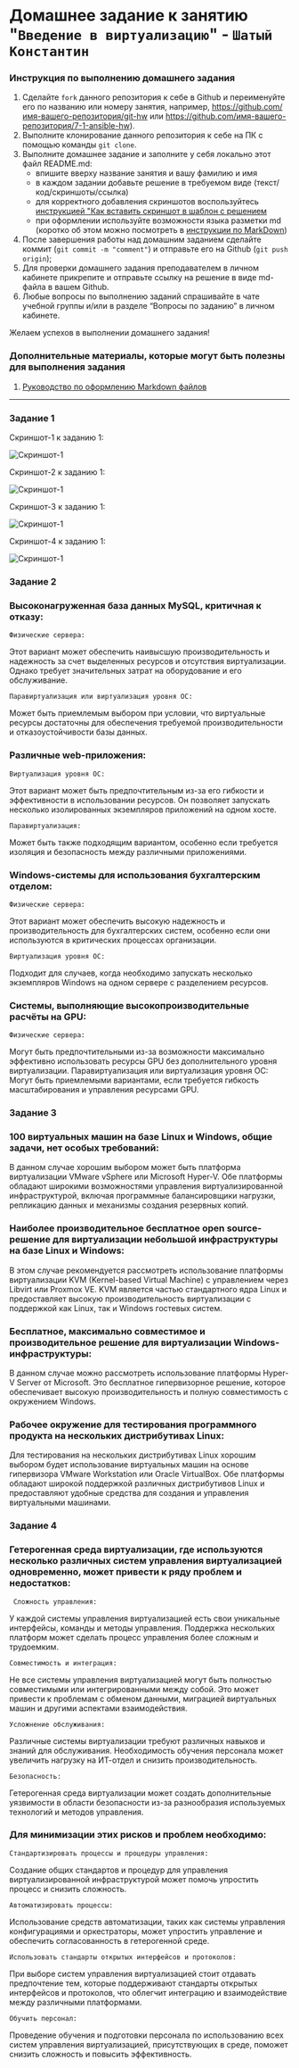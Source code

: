 # Домашнее задание к занятию "`Введение в виртуализацию`" - `Шатый Константин`


### Инструкция по выполнению домашнего задания

   1. Сделайте `fork` данного репозитория к себе в Github и переименуйте его по названию или номеру занятия, например, https://github.com/имя-вашего-репозитория/git-hw или  https://github.com/имя-вашего-репозитория/7-1-ansible-hw).
   2. Выполните клонирование данного репозитория к себе на ПК с помощью команды `git clone`.
   3. Выполните домашнее задание и заполните у себя локально этот файл README.md:
      - впишите вверху название занятия и вашу фамилию и имя
      - в каждом задании добавьте решение в требуемом виде (текст/код/скриншоты/ссылка)
      - для корректного добавления скриншотов воспользуйтесь [инструкцией "Как вставить скриншот в шаблон с решением](https://github.com/netology-code/sys-pattern-homework/blob/main/screen-instruction.md)
      - при оформлении используйте возможности языка разметки md (коротко об этом можно посмотреть в [инструкции  по MarkDown](https://github.com/netology-code/sys-pattern-homework/blob/main/md-instruction.md))
   4. После завершения работы над домашним заданием сделайте коммит (`git commit -m "comment"`) и отправьте его на Github (`git push origin`);
   5. Для проверки домашнего задания преподавателем в личном кабинете прикрепите и отправьте ссылку на решение в виде md-файла в вашем Github.
   6. Любые вопросы по выполнению заданий спрашивайте в чате учебной группы и/или в разделе “Вопросы по заданию” в личном кабинете.
   
Желаем успехов в выполнении домашнего задания!
   
### Дополнительные материалы, которые могут быть полезны для выполнения задания

1. [Руководство по оформлению Markdown файлов](https://gist.github.com/Jekins/2bf2d0638163f1294637#Code)

---

### Задание 1

Скриншот-1 к заданию 1:

![Скриншот-1](https://github.com/kshatyy/vvirt/blob/main/img/1-1.png)

Скриншот-2 к заданию 1:

![Скриншот-1](https://github.com/kshatyy/vvirt/blob/main/img/1-2.png)

Скриншот-3 к заданию 1:

![Скриншот-1](https://github.com/kshatyy/vvirt/blob/main/img/2-1.png)

Скриншот-4 к заданию 1:

![Скриншот-1](https://github.com/kshatyy/vvirt/blob/main/img/2-2.png)

### Задание 2


### Высоконагруженная база данных MySQL, критичная к отказу:

`Физические сервера:` 

Этот вариант может обеспечить наивысшую производительность и надежность за счет выделенных ресурсов и отсутствия виртуализации. Однако требует значительных затрат на оборудование и его обслуживание.

`Паравиртуализация или виртуализация уровня ОС:`

Может быть приемлемым выбором при условии, что виртуальные ресурсы достаточны для обеспечения требуемой производительности и отказоустойчивости базы данных.

### Различные web-приложения:

`Виртуализация уровня ОС:`

Этот вариант может быть предпочтительным из-за его гибкости и эффективности в использовании ресурсов. Он позволяет запускать несколько изолированных экземпляров приложений на одном хосте.

`Паравиртуализация:`

Может быть также подходящим вариантом, особенно если требуется изоляция и безопасность между различными приложениями.

### Windows-системы для использования бухгалтерским отделом:

`Физические сервера:`

Этот вариант может обеспечить высокую надежность и производительность для бухгалтерских систем, особенно если они используются в критических процессах организации.

`Виртуализация уровня ОС:`

Подходит для случаев, когда необходимо запускать несколько экземпляров Windows на одном сервере с разделением ресурсов.

### Системы, выполняющие высокопроизводительные расчёты на GPU:

`Физические сервера:`

Могут быть предпочтительными из-за возможности максимально эффективно использовать ресурсы GPU без дополнительного уровня виртуализации.
Паравиртуализация или виртуализация уровня ОС: Могут быть приемлемыми вариантами, если требуется гибкость масштабирования и управления ресурсами GPU.

### Задание 3

### 100 виртуальных машин на базе Linux и Windows, общие задачи, нет особых требований:

В данном случае хорошим выбором может быть платформа виртуализации VMware vSphere или Microsoft Hyper-V. Обе платформы обладают широкими возможностями управления виртуализированной инфраструктурой, включая программные балансировщики нагрузки, репликацию данных и механизмы создания резервных копий.

### Наиболее производительное бесплатное open source-решение для виртуализации небольшой инфраструктуры на базе Linux и Windows:

В этом случае рекомендуется рассмотреть использование платформы виртуализации KVM (Kernel-based Virtual Machine) с управлением через Libvirt или Proxmox VE. KVM является частью стандартного ядра Linux и предоставляет высокую производительность виртуализации с поддержкой как Linux, так и Windows гостевых систем.

### Бесплатное, максимально совместимое и производительное решение для виртуализации Windows-инфраструктуры:

В данном случае можно рассмотреть использование платформы Hyper-V Server от Microsoft. Это бесплатное гипервизорное решение, которое обеспечивает высокую производительность и полную совместимость с окружением Windows.

### Рабочее окружение для тестирования программного продукта на нескольких дистрибутивах Linux:

Для тестирования на нескольких дистрибутивах Linux хорошим выбором будет использование виртуальных машин на основе гипервизора VMware Workstation или Oracle VirtualBox. Обе платформы обладают широкой поддержкой различных дистрибутивов Linux и предоставляют удобные средства для создания и управления виртуальными машинами.

### Задание 4

### Гетерогенная среда виртуализации, где используются несколько различных систем управления виртуализацией одновременно, может привести к ряду проблем и недостатков:

` Сложность управления:`

У каждой системы управления виртуализацией есть свои уникальные интерфейсы, команды и методы управления. Поддержка нескольких платформ может сделать процесс управления более сложным и трудоемким.

`Совместимость и интеграция:`

Не все системы управления виртуализацией могут быть полностью совместимыми или интегрированными между собой. Это может привести к проблемам с обменом данными, миграцией виртуальных машин и другими аспектами взаимодействия.

`Усложнение обслуживания:`

Различные системы виртуализации требуют различных навыков и знаний для обслуживания. Необходимость обучения персонала может увеличить нагрузку на ИТ-отдел и снизить производительность.

`Безопасность:`

Гетерогенная среда виртуализации может создать дополнительные уязвимости в области безопасности из-за разнообразия используемых технологий и методов управления.

### Для минимизации этих рисков и проблем необходимо:

`Стандартизировать процессы и процедуры управления:`

Создание общих стандартов и процедур для управления виртуализированной инфраструктурой может помочь упростить процесс и снизить сложность.

`Автоматизировать процессы:`

Использование средств автоматизации, таких как системы управления конфигурациями и оркестраторы, может упростить управление и обеспечить согласованность в гетерогенной среде.

`Использовать стандарты открытых интерфейсов и протоколов:`

При выборе систем управления виртуализацией стоит отдавать предпочтение тем, которые поддерживают стандарты открытых интерфейсов и протоколов, что облегчит интеграцию и взаимодействие между различными платформами.

`Обучить персонал:`

Проведение обучения и подготовки персонала по использованию всех систем управления виртуализацией, присутствующих в среде, поможет снизить сложность и повысить эффективность.
